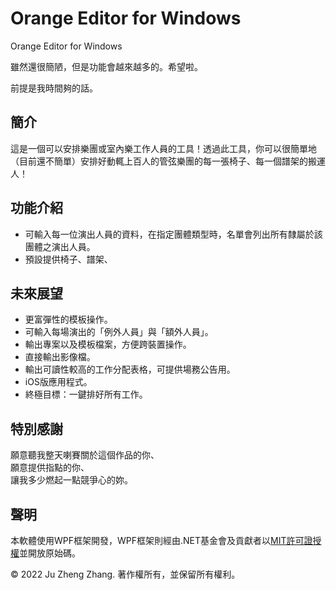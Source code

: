 # Orange Editor for Windows
Orange Editor for Windows

雖然還很簡陋，但是功能會越來越多的。希望啦。

前提是我時間夠的話。

## 簡介
這是一個可以安排樂團或室內樂工作人員的工具！透過此工具，你可以很簡單地（目前還不簡單）安排好動輒上百人的管弦樂團的每一張椅子、每一個譜架的搬運人！

## 功能介紹
- 可輸入每一位演出人員的資料，在指定團體類型時，名單會列出所有隸屬於該團體之演出人員。
- 預設提供椅子、譜架、

## 未來展望
- 更富彈性的模板操作。
- 可輸入每場演出的「例外人員」與「額外人員」。
- 輸出專案以及模板檔案，方便跨裝置操作。
- 直接輸出影像檔。
- 輸出可讀性較高的工作分配表格，可提供場務公告用。
- iOS版應用程式。
- 終極目標：一鍵排好所有工作。

## 特別感謝
願意聽我整天喇賽關於這個作品的你、<br>
願意提供指點的你、<br>
讓我多少燃起一點競爭心的妳。<br>


## 聲明
本軟體使用WPF框架開發，WPF框架則經由.NET基金會及貢獻者以[MIT許可證授權](https://github.com/dotnet/wpf/blob/main/LICENSE.TXT)並開放原始碼。

© 2022 Ju Zheng Zhang. 著作權所有，並保留所有權利。